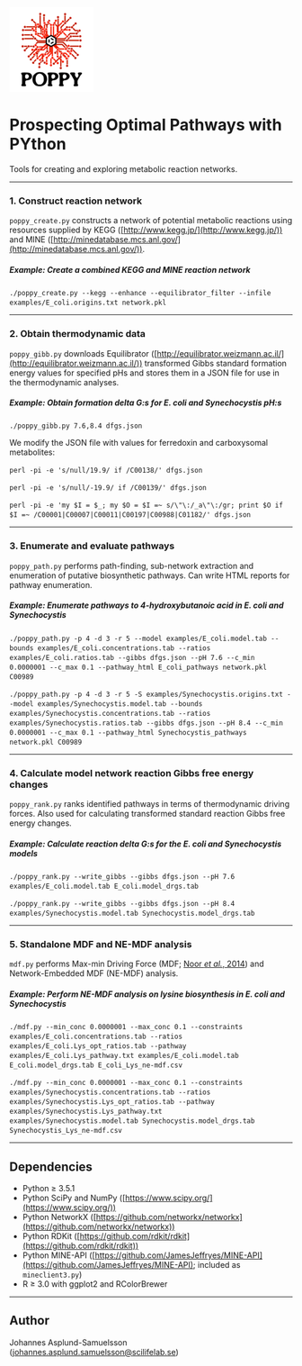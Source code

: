 ![alt text](poppy.png "Prospecting Optimal Pathways with PYthon")

# Prospecting Optimal Pathways with PYthon

Tools for creating and exploring metabolic reaction networks.

---

### 1. Construct reaction network

`poppy_create.py` constructs a network of potential metabolic reactions using
resources supplied by KEGG ([http://www.kegg.jp/](http://www.kegg.jp/)) and MINE
([http://minedatabase.mcs.anl.gov/](http://minedatabase.mcs.anl.gov/)).

##### _Example: Create a combined KEGG and MINE reaction network_

`./poppy_create.py --kegg --enhance --equilibrator_filter --infile examples/E_coli.origins.txt network.pkl`

---

### 2. Obtain thermodynamic data

`poppy_gibb.py` downloads Equilibrator ([http://equilibrator.weizmann.ac.il/](http://equilibrator.weizmann.ac.il/))
transformed Gibbs standard formation energy values for specified pHs and stores
them in a JSON file for use in the thermodynamic analyses.

##### _Example: Obtain formation delta G:s for_ E. coli _and_ Synechocystis _pH:s_

`./poppy_gibb.py 7.6,8.4 dfgs.json`

We modify the JSON file with values for ferredoxin and carboxysomal metabolites:

`perl -pi -e 's/null/19.9/ if /C00138/' dfgs.json`

`perl -pi -e 's/null/-19.9/ if /C00139/' dfgs.json`

`perl -pi -e 'my $I = $_; my $O = $I =~ s/\"\:/_a\"\:/gr; print $O if $I =~ /C00001|C00007|C00011|C00197|C00988|C01182/' dfgs.json`

---

### 3. Enumerate and evaluate pathways

`poppy_path.py` performs path-finding, sub-network extraction and enumeration
of putative biosynthetic pathways. Can write HTML reports for pathway
enumeration.

##### _Example: Enumerate pathways to 4-hydroxybutanoic acid in_ E. coli _and_ Synechocystis

`./poppy_path.py -p 4 -d 3 -r 5 --model examples/E_coli.model.tab --bounds examples/E_coli.concentrations.tab --ratios examples/E_coli.ratios.tab --gibbs dfgs.json --pH 7.6 --c_min 0.0000001 --c_max 0.1 --pathway_html E_coli_pathways network.pkl C00989`

`./poppy_path.py -p 4 -d 3 -r 5 -S examples/Synechocystis.origins.txt --model examples/Synechocystis.model.tab --bounds examples/Synechocystis.concentrations.tab --ratios examples/Synechocystis.ratios.tab --gibbs dfgs.json --pH 8.4 --c_min 0.0000001 --c_max 0.1 --pathway_html Synechocystis_pathways network.pkl C00989`

---

### 4. Calculate model network reaction Gibbs free energy changes

`poppy_rank.py` ranks identified pathways in terms of thermodynamic
driving forces. Also used for calculating transformed standard reaction Gibbs
free energy changes.

##### _Example: Calculate reaction delta G:s for the_ E. coli _and_ Synechocystis _models_

`./poppy_rank.py --write_gibbs --gibbs dfgs.json --pH 7.6 examples/E_coli.model.tab E_coli.model_drgs.tab`

`./poppy_rank.py --write_gibbs --gibbs dfgs.json --pH 8.4 examples/Synechocystis.model.tab Synechocystis.model_drgs.tab`

---

### 5. Standalone MDF and NE-MDF analysis

`mdf.py` performs Max-min Driving Force (MDF; [Noor _et al._, 2014](http://doi.org/10.1371/journal.pcbi.1003483)) and Network-Embedded
MDF (NE-MDF) analysis.

##### _Example: Perform NE-MDF analysis on lysine biosynthesis in_ E. coli _and_ Synechocystis

`./mdf.py --min_conc 0.0000001 --max_conc 0.1 --constraints examples/E_coli.concentrations.tab --ratios examples/E_coli.Lys_opt_ratios.tab --pathway examples/E_coli.Lys_pathway.txt examples/E_coli.model.tab E_coli.model_drgs.tab E_coli_Lys_ne-mdf.csv`

`./mdf.py --min_conc 0.0000001 --max_conc 0.1 --constraints examples/Synechocystis.concentrations.tab --ratios examples/Synechocystis.Lys_opt_ratios.tab --pathway examples/Synechocystis.Lys_pathway.txt examples/Synechocystis.model.tab Synechocystis.model_drgs.tab Synechocystis_Lys_ne-mdf.csv`

---

## Dependencies
- Python ≥ 3.5.1
- Python SciPy and NumPy ([https://www.scipy.org/](https://www.scipy.org/))
- Python NetworkX ([https://github.com/networkx/networkx](https://github.com/networkx/networkx))
- Python RDKit ([https://github.com/rdkit/rdkit](https://github.com/rdkit/rdkit))
- Python MINE-API ([https://github.com/JamesJeffryes/MINE-API](https://github.com/JamesJeffryes/MINE-API); included as `mineclient3.py`)
- R ≥ 3.0 with ggplot2 and RColorBrewer

---

## Author
Johannes Asplund-Samuelsson (<johannes.asplund.samuelsson@scilifelab.se>)
